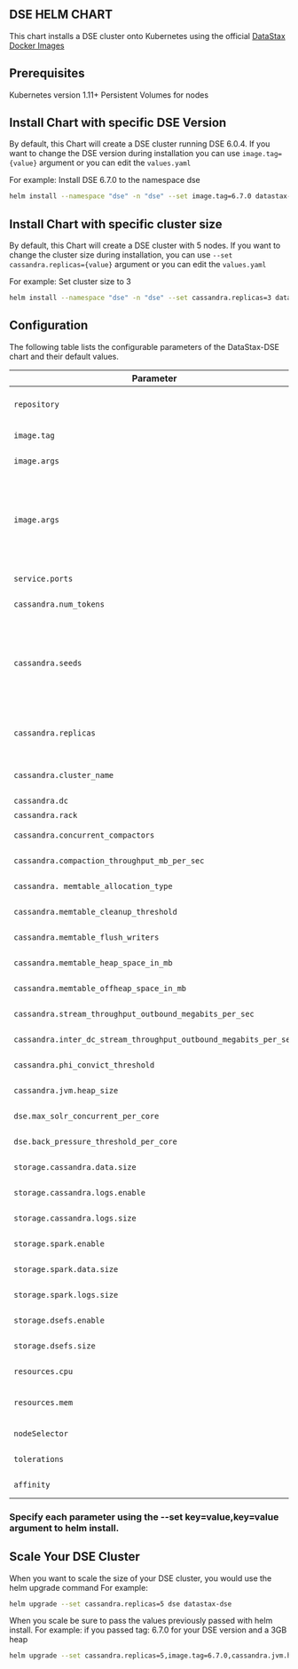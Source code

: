## DSE HELM CHART
This chart installs a DSE cluster onto Kubernetes using the official [DataStax Docker Images](https://hub.docker.com/r/datastax/dse-server/)

## Prerequisites

Kubernetes version 1.11+
Persistent Volumes for nodes

## Install Chart with specific DSE Version
By default, this Chart will create a DSE cluster running DSE 6.0.4. If you want to change the DSE version during installation you can use `image.tag={value}` argument or you can edit the `values.yaml`

For example:
Install DSE 6.7.0 to the namespace dse

```bash
helm install --namespace "dse" -n "dse" --set image.tag=6.7.0 datastax-dse
```

## Install Chart with specific cluster size
By default, this Chart will create a DSE cluster with 5 nodes. If you want to change the cluster size during installation, you can use `--set cassandra.replicas={value}` argument or you can edit the `values.yaml` 

For example:
Set cluster size to 3 

```bash
helm install --namespace "dse" -n "dse" --set cassandra.replicas=3 datastax-dse
```



## Configuration

The following table lists the configurable parameters of the DataStax-DSE chart and their default values.

| Parameter                  | Description                                     | Default                                                    |
| -----------------------    | ---------------------------------------------   | ---------------------------------------------------------- |
| `repository`                         | `dse` docker image repository                    | `datastax/dse-server`                                                |
| `image.tag`                          | `dse` docker image tag   | `6.0.4`   |
| `image.args`                   | Image pull policy                          |  `IfNotPresent`    |
| `image.args`                  | Workload to deploy  not set = `cassandra`, analytics = `-k`, search = `-s`, graph =`-g`  | `not set`   |
| `service.ports`                   | Initdb Arguments                                | `9042`                                                     |
| `cassandra.num_tokens`                  | Initdb Arguments                                | `32`                                                      |
| `cassandra.seeds`                   | The number of seed nodes used to bootstrap new clients joining the cluster.                            | `2` |
| `cassandra.replicas`                | The number of nodes in the cluster.             | `3`                                                        |
| `cassandra.cluster_name`                | The name of the cluster.                        | `DSE Cluster`                                                |
| `cassandra.dc`                     | DC Name                                | `DC1`                                                      |
| `cassandra.rack`                   | Rack                                | `RACK1`                                                     |
| `cassandra.concurrent_compactors`             | Initdb Arguments                                | `2`                                             |
| `cassandra.compaction_throughput_mb_per_sec`               | Initdb Arguments                                | `16`                                                    |
| `cassandra. memtable_allocation_type `   | Initdb Arguments                                | ``heap_buffers`                                                     |
| `cassandra.memtable_cleanup_threshold`               | Initdb Arguments                                | `0.40`                                                     |
| `cassandra.memtable_flush_writers`                 | Initdb Arguments              | `2`                                                      |
| `cassandra.memtable_heap_space_in_mb`                   | Initdb Arguments                                | `512`                                                    |
| `cassandra.memtable_offheap_space_in_mb`                    | Initdb Arguments   | `512`                                                       |
| `cassandra.stream_throughput_outbound_megabits_per_sec`                   | Initdb Arguments                 | `200`                                                       |
| `cassandra.inter_dc_stream_throughput_outbound_megabits_per_sec`                      | Initdb Arguments                    | `200`                                                       |
| `cassandra.phi_convict_threshold`                                | Initdb Arguments                             | `8`|
| `cassandra.jvm.heap_size`                   | DSE heap size                         |  `2G`    |
| `dse.max_solr_concurrent_per_core`                   | Initdb Arguments                          |  `2`    |
| `dse.back_pressure_threshold_per_core`                   | Initdb Arguments                          |  `1000`    |
| `storage.cassandra.data.size`                   | Initdb Arguments                         |  `15Gi`    |
| `storage.cassandra.logs.enable`                   | Initdb Arguments                          |  `false`    |
| `storage.cassandra.logs.size`                   | Initdb Arguments                          |  `10Gi`    |
| `storage.spark.enable`                   | Initdb Arguments                          |  `false`    |
| `storage.spark.data.size`                   | Initdb Arguments                          |  `15Gi`    |
| `storage.spark.logs.size`                   | Initdb Arguments                          |  `10Gi`    |
| `storage.dsefs.enable`                   | Initdb Arguments                          |  `false`    |
| `storage.dsefs.size`                   | Initdb Arguments                          |  `10Gi`    |
| `resources.cpu`                   | Initdb Arguments                          |  `1000m`    |
| `resources.mem`                   | Ram to allocate to container                          |  `4Gi`    |
| `nodeSelector`                   | Initdb Arguments                          |  ``    |
| `tolerations`                   | Initdb Arguments                          |  ``    |
| `affinity`                   | Initdb Arguments                          |  ``    |

### Specify each parameter using the --set key=value,key=value argument to helm install.

## Scale Your DSE Cluster
When you want to scale the size of your DSE cluster, you would use the helm upgrade command
For example: 

```bash
helm upgrade --set cassandra.replicas=5 dse datastax-dse
```

When you scale be sure to pass the values previously passed with helm install.
For example: if you passed tag: 6.7.0 for your DSE version and a 3GB heap

```bash
helm upgrade --set cassandra.replicas=5,image.tag=6.7.0,cassandra.jvm.heap_size="3G" dse datastax-dse
```


